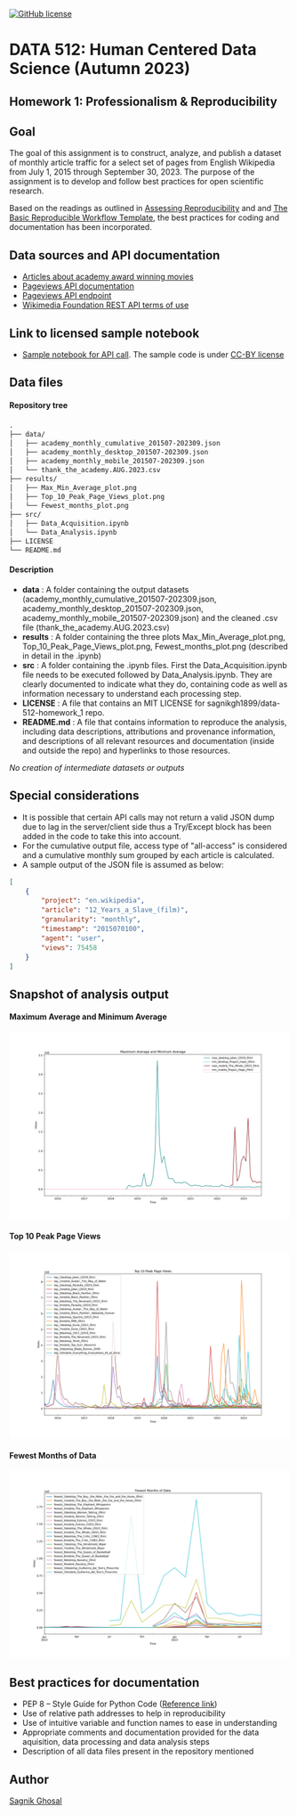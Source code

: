[![GitHub license](https://img.shields.io/github/license/sagnikgh1899/data-512-homework_1)](https://github.com/sagnikgh1899/data-512-homework_1/blob/main/LICENSE)
# DATA 512: Human Centered Data Science (Autumn 2023)

## Homework 1: Professionalism & Reproducibility
## Goal
The goal of this assignment is to construct, analyze, and publish a dataset of monthly article traffic for a select set of pages from English Wikipedia from July 1, 2015 through September 30, 2023. The purpose of the assignment is to develop and follow best practices for open scientific research.

Based on the readings as outlined in [Assessing Reproducibility](http://www.practicereproducibleresearch.org/core-chapters/2-assessment.html) and and [The Basic Reproducible Workflow Template](http://www.practicereproducibleresearch.org/core-chapters/3-basic.html), the best practices for coding and documentation has been incorporated.

## Data sources and API documentation
- [Articles about academy award winning movies](https://docs.google.com/spreadsheets/d/1A1h_7KAo7KXaVxdScJmIVPTvjb3IuY9oZhNV4ZHxrxw/edit?usp=sharing)
- [Pageviews API documentation](https://wikitech.wikimedia.org/wiki/Analytics/AQS/Pageviews)
- [Pageviews API endpoint](https://wikimedia.org/api/rest_v1/#!/Pageviews_data/get_metrics_pageviews_aggregate_project_access_agent_granularity_start_end)
- [Wikimedia Foundation REST API terms of use](https://www.mediawiki.org/wiki/REST_API#Terms_and_conditions)

## Link to licensed sample notebook
- [Sample notebook for API call](https://drive.google.com/file/d/1XjFhd3eXx704tcdfQ4Q1OQn0LWKCRNJm/view?usp=sharing). The sample code is under [CC-BY license](https://creativecommons.org/licenses/by/4.0/)

## Data files

#### Repository tree
```
.
├── data/
│   ├── academy_monthly_cumulative_201507-202309.json
│   ├── academy_monthly_desktop_201507-202309.json
│   ├── academy_monthly_mobile_201507-202309.json
│   └── thank_the_academy.AUG.2023.csv
├── results/
│   ├── Max_Min_Average_plot.png
│   ├── Top_10_Peak_Page_Views_plot.png
│   └── Fewest_months_plot.png
├── src/
│   ├── Data_Acquisition.ipynb
│   └── Data_Analysis.ipynb
├── LICENSE
└── README.md
```

#### Description
- **data** : A folder containing the output datasets (academy_monthly_cumulative_201507-202309.json, academy_monthly_desktop_201507-202309.json, academy_monthly_mobile_201507-202309.json) and the cleaned .csv file (thank_the_academy.AUG.2023.csv)
- **results** : A folder containing the three plots Max_Min_Average_plot.png, Top_10_Peak_Page_Views_plot.png, Fewest_months_plot.png (described in detail in the .ipynb)
- **src** : A folder containing the .ipynb files. First the Data_Acquisition.ipynb file needs to be executed followed by Data_Analysis.ipynb. They are clearly documented to indicate what they do, containing code as well as information necessary to understand each processing step.
- **LICENSE** : A file that contains an MIT LICENSE for sagnikgh1899/data-512-homework_1 repo.
- **README.md** : A file that contains information to reproduce the analysis, including data descriptions, attributions and provenance information, and descriptions of all relevant resources and documentation (inside and outside the repo) and hyperlinks to those resources.

*No creation of intermediate datasets or outputs*

## Special considerations
- It is possible that certain API calls may not return a valid JSON dump due to lag in the server/client side thus a Try/Except block has been added in the code to take this into account.
- For the cumulative output file, access type of "all-access" is considered and a cumulative monthly sum grouped by each article is calculated.
- A sample output of the JSON file is assumed as below:
```json  
[
    {
        "project": "en.wikipedia",
        "article": "12_Years_a_Slave_(film)",
        "granularity": "monthly",
        "timestamp": "2015070100",
        "agent": "user",
        "views": 75458
    }
]
```
    
## Snapshot of analysis output

#### Maximum Average and Minimum Average
![Maximum Average and Minimum Average](results/Max_Min_Average_plot.png) 
#### Top 10 Peak Page Views
![Top 10 Peak Page Views](results/Top_10_Peak_Page_Views_plot.png)
#### Fewest Months of Data
![Fewest Months of Data](results/Fewest_months_plot.png)

## Best practices for documentation
- PEP 8 – Style Guide for Python Code ([Reference link](https://peps.python.org/pep-0008/))
- Use of relative path addresses to help in reproducibility
- Use of intuitive variable and function names to ease in understanding
- Appropriate comments and documentation provided for the data aquisition, data processing and data analysis steps
- Description of all data files present in the repository mentioned

## Author
[Sagnik Ghosal](https://github.com/sagnikgh1899) 